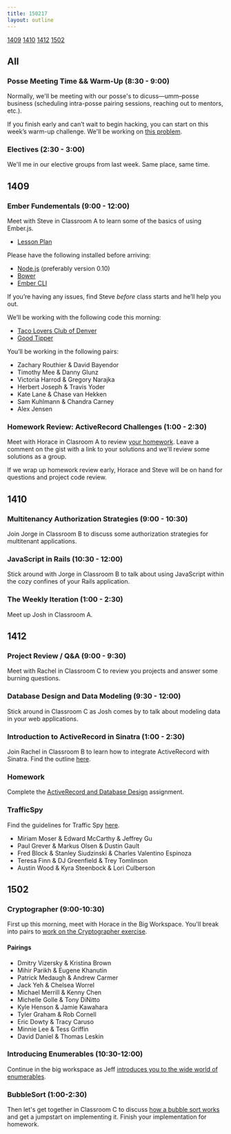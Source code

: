 ```yaml
---
title: 150217
layout: outline
---
```


[1409](#1409) [1410](#1410) [1412](#1412) [1502](#1502) 

## All

### Posse Meeting Time && Warm-Up (8:30 - 9:00)

Normally, we'll be meeting with our posse's to dicuss—umm–posse business (scheduling intra-posse pairing sessions, reaching out to mentors, etc.).

If you finish early and can’t wait to begin hacking, you can start on this week’s warm-up challenge. We'll be working on [this problem][wu].

[wu]: http://www.reddit.com/r/dailyprogrammer/comments/2ug3hx/20150202_challenge_200_easy_floodfill/

### Electives (2:30 - 3:00)

We'll me in our elective groups from last week. Same place, same time.

## 1409

### Ember Fundementals (9:00 - 12:00)

Meet with Steve in Classroom A to learn some of the basics of using Ember.js.

* [Lesson Plan](https://github.com/turingschool/lesson_plans/blob/master/ruby_04-apis_and_scalability/ember_fundementals.markdown)

Please have the following installed before arriving:

* [Node.js](http://nodejs.org) (preferably version 0.10)
* [Bower](http://bower.io/)
* [Ember CLI](http://ember-cli.com)

If you’re having any issues, find Steve _before_ class starts and he’ll help you out.

We’ll be working with the following code this morning:

* [Taco Lovers Club of Denver](http://jsbin.com/gutiza)
* [Good Tipper](https://github.com/turingschool-examples/good-tipper)

You’ll be working in the following pairs:

* Zachary Routhier & David Bayendor
* Timothy Mee & Danny Glunz
* Victoria Harrod & Gregory Narajka
* Herbert Joseph & Travis Yoder
* Kate Lane & Chase van Hekken
* Sam Kuhlmann & Chandra Carney
* Alex Jensen

### Homework Review: ActiveRecord Challenges (1:00 - 2:30)

Meet with Horace in Clasroom A to review [your homework][hw]. Leave a comment on the gist with a link to your solutions and we'll review some solutions as a group.

If we wrap up homework review early, Horace and Steve will be on hand for questions and project code review.

[hw]: https://gist.github.com/stevekinney/7bd5f77f87be12bd7cc6

## 1410

### Multitenancy Authorization Strategies (9:00 - 10:30)

Join Jorge in Classroom B to discuss some authorization strategies for multitenant applications.

### JavaScript in Rails (10:30 - 12:00)

Stick around with Jorge in Classroom B to talk about using JavaScript within the cozy confines of your Rails application.

### The Weekly Iteration (1:00 - 2:30)

Meet up Josh in Classroom A.

## 1412

### Project Review / Q&A (9:00 - 9:30)

Meet with Rachel in Classroom C to review you projects and answer some burning questions.

### Database Design and Data Modeling (9:30 - 12:00)

Stick around in Classroom C as Josh comes by to talk about modeling data in your web applications.

### Introduction to ActiveRecord in Sinatra (1:00 - 2:30)

Join Rachel in Classroom B to learn how to integrate ActiveRecord with Sinatra. Find the outline [here](https://github.com/turingschool/lesson_plans/blob/master/ruby_02-web_applications_with_ruby/intro_to_active_record_in_sinatra.markdown).

### Homework

Complete the [ActiveRecord and Database Design](https://github.com/turingschool/challenges/blob/master/active_record_and_database_design.markdown) assignment.

### TrafficSpy

Find the guidelines for Traffic Spy [here](http://tutorials.jumpstartlab.com/projects/traffic_spy.html).

* Miriam Moser & Edward McCarthy & Jeffrey Gu
* Paul Grever & Markus Olsen & Dustin Gault
* Fred Block & Stanley Siudzinski & Charles Valentino Espinoza
* Teresa Finn & DJ Greenfield & Trey Tomlinson
* Austin Wood & Kyra Steenbock & Lori Culberson

## 1502

### Cryptographer (9:00-10:30)

First up this morning, meet with Horace in the Big Workspace. You'll break into pairs to [work on the Cryptographer exercise](https://github.com/turingschool/challenges/blob/master/cryptographer.markdown).

#### Pairings

* Dmitry Vizersky & Kristina Brown
* Mihir Parikh & Eugene Khanutin
* Patrick Medaugh & Andrew Carmer
* Jack Yeh & Chelsea Worrel
* Michael Merrill & Kenny Chen
* Michelle Golle & Tony DiNitto
* Kyle Henson & Jamie Kawahara
* Tyler Graham & Rob Cornell
* Eric Dowty & Tracy Caruso
* Minnie Lee & Tess Griffin
* David Daniel & Thomas Leskin

### Introducing Enumerables (10:30-12:00)

Continue in the big workspace as Jeff [introduces you to the wide world of enumerables](https://github.com/turingschool/lesson_plans/blob/master/ruby_01-object_oriented_programming_with_ruby/enumerable_methods.markdown).

### BubbleSort (1:00-2:30)

Then let's get together in Classroom C to discuss [how a bubble sort works](https://github.com/turingschool/challenges/blob/master/bubble_sort.markdown) and get a jumpstart on implementing it. Finish your implementation for homework.
